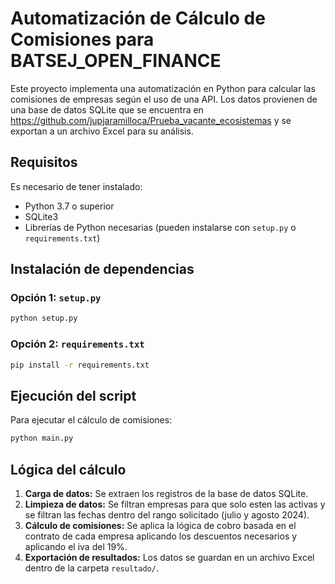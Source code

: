 # Automatización de Cálculo de Comisiones para BATSEJ_OPEN_FINANCE


Este proyecto implementa una automatización en Python para calcular las comisiones de empresas según el uso de una API. Los datos provienen de una base de datos SQLite que se encuentra en https://github.com/jupjaramilloca/Prueba_vacante_ecosistemas y se exportan a un archivo Excel para su análisis.

## Requisitos

Es necesario de tener instalado:

- Python 3.7 o superior
- SQLite3
- Librerías de Python necesarias (pueden instalarse con `setup.py` o `requirements.txt`)

## Instalación de dependencias

### Opción 1:  `setup.py`
```bash
python setup.py
```

### Opción 2:  `requirements.txt`

```bash
pip install -r requirements.txt
```

## Ejecución del script

Para ejecutar el cálculo de comisiones:

```bash
python main.py
```

## Lógica del cálculo

1. **Carga de datos:** Se extraen los registros de la base de datos SQLite.
2. **Limpieza de datos:** Se filtran empresas para que solo esten las activas y se filtran las fechas dentro del rango solicitado (julio y agosto 2024).
3. **Cálculo de comisiones:** Se aplica la lógica de cobro basada en el contrato de cada empresa aplicando los descuentos necesarios y aplicando el iva del 19%.
4. **Exportación de resultados:** Los datos se guardan en un archivo Excel dentro de la carpeta `resultado/`.

